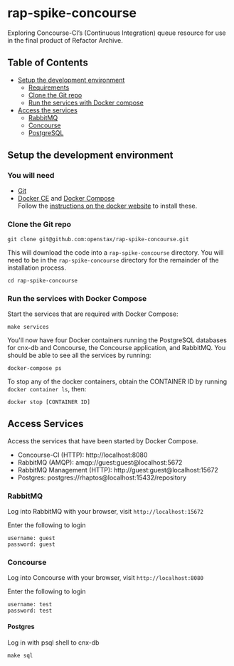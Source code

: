 # rap-spike-concourse
Exploring Concourse-CI’s (Continuous Integration) queue resource for use in the final product of Refactor Archive.

## Table of Contents

* [Setup the development environment](#creating-the-spike-concourse-development-environment)
  * [Requirements](#you-will-need)
  * [Clone the Git repo](#clone-the-git-repo)
  * [Run the services with Docker compose](#run-the-services-with-docker-compose)
* [Access the services](#access-services)
  * [RabbitMQ](#rabbitmq)
  * [Concourse](#concourse)
  * [PostgreSQL](#postgres)


## Setup the development environment

### You will need

* [Git][git]
* [Docker CE][docker-ce] and [Docker Compose][docker-compose]  
  Follow the [instructions on the docker website][docker-install] to install these.

### Clone the Git repo

    git clone git@github.com:openstax/rap-spike-concourse.git

This will download the code into a `rap-spike-concourse` directory. You will need to be in  the `rap-spike-concourse` directory for the remainder of the installation process.

    cd rap-spike-concourse

### Run the services with Docker Compose

Start the services that are required with Docker Compose:

    make services

You'll now have four Docker containers running the PostgreSQL databases for cnx-db and Concourse, the Concourse application, and RabbitMQ. You should be able to see all the services by running:

    docker-compose ps

To stop any of the docker containers, obtain the CONTAINER ID by running `docker container ls`, then:

    docker stop [CONTAINER ID]

## Access Services

Access the services that have been started by Docker Compose.

- Concourse-CI (HTTP): http://localhost:8080
- RabbitMQ (AMQP): amqp://guest:guest@localhost:5672
- RabbitMQ Management (HTTP): http://guest:guest@localhost:15672
- Postgres: postgres://rhaptos@localhost:15432/repository

### RabbitMQ 

Log into RabbitMQ with your browser, visit `http://localhost:15672`

Enter the following to login 

```
username: guest
password: guest
```

### Concourse 

Log into Concourse with your browser, visit `http://localhost:8080`

Enter the following to login 

```
username: test
password: test
```

#### Postgres
Log in with psql shell to cnx-db

    make sql

[git]: https://git-scm.com
[docker-ce]: https://docs.docker.com/install
[docker-compose]: https://docs.docker.com/compose
[docker-install]: https://docs.docker.com/compose/install
